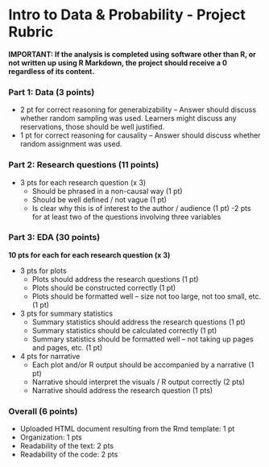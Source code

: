 # Intro to Data & Probability - Project Rubric

**IMPORTANT: If the analysis is completed using software other than R, or not written up using R Markdown, the project should receive a 0 regardless of its content.**

### Part 1: Data (3 points)
- 2 pt for correct reasoning for generabizability – Answer should discuss whether random sampling was used. Learners might discuss any reservations, those should be well justified.
- 1 pt for correct reasoning for causality – Answer should discuss whether random assignment was used.

### Part 2: Research questions (11 points)
- 3 pts for each research question (x 3)
  - Should be phrased in a non-causal way (1 pt)
  - Should be well defined / not vague (1 pt)
  - Is clear why this is of interest to the author / audience (1 pt)
 -2 pts for at least two of the questions involving three variables

### Part 3: EDA (30 points)
**10 pts for each for each research question (x 3)**
  - 3 pts for plots
    - Plots should address the research questions (1 pt)
    - Plots should be constructed correctly (1 pt)
    - Plots should be formatted well – size not too large, not too small, etc. (1 pt)
  - 3 pts for summary statistics 
    - Summary statistics should address the research questions (1 pt)
    - Summary statistics should be calculated correctly (1 pt)
    - Summary statistics should be formatted well – not taking up pages and pages, etc. (1 pt)
  - 4 pts for narrative 
    - Each plot and/or R output should be accompanied by a narrative (1 pt)
    - Narrative should interpret the visuals / R output correctly (2 pts)
    - Narrative should address the research question (1 pts)

### Overall (6 points)
- Uploaded HTML document resulting from the Rmd template: 1 pt
- Organization: 1 pts
- Readability of the text: 2 pts
- Readability of the code: 2 pts

